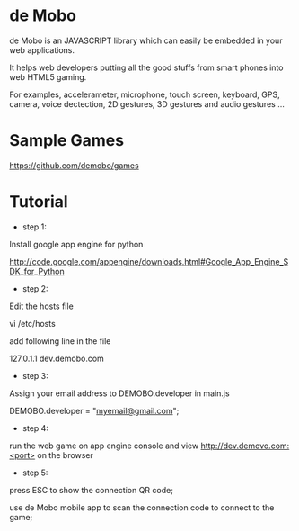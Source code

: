 # de Mobo
de Mobo is an JAVASCRIPT library which can easily be embedded in your web applications.

It helps web developers putting all the good stuffs from smart phones into web HTML5 gaming.

For examples, accelerameter, microphone, touch screen, keyboard, GPS, camera, voice dectection, 
2D gestures, 3D gestures and audio gestures ... 


# Sample Games
https://github.com/demobo/games


# Tutorial
* step 1:

Install google app engine for python

http://code.google.com/appengine/downloads.html#Google_App_Engine_SDK_for_Python


* step 2:

Edit the hosts file

vi /etc/hosts

add following line in the file

127.0.1.1 dev.demobo.com


* step 3:

Assign your email address to DEMOBO.developer in main.js

DEMOBO.developer = "myemail@gmail.com";


* step 4:

run the web game on app engine console and view http://dev.demovo.com:<port> on the browser


* step 5:

press ESC to show the connection QR code;

use de Mobo mobile app to scan the connection code to connect to the game;